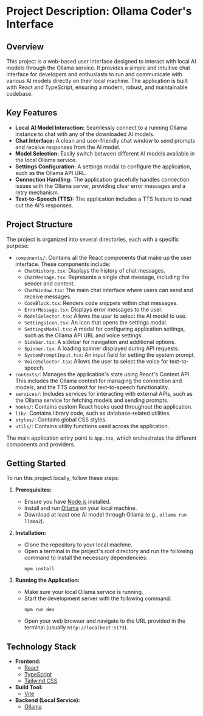# Project Description: Ollama Coder's Interface

## Overview

This project is a web-based user interface designed to interact with local AI models through the Ollama service. It provides a simple and intuitive chat interface for developers and enthusiasts to run and communicate with various AI models directly on their local machine. The application is built with React and TypeScript, ensuring a modern, robust, and maintainable codebase.

## Key Features

*   **Local AI Model Interaction:** Seamlessly connect to a running Ollama instance to chat with any of the downloaded AI models.
*   **Chat Interface:** A clean and user-friendly chat window to send prompts and receive responses from the AI model.
*   **Model Selection:** Easily switch between different AI models available in the local Ollama service.
*   **Settings Configuration:** A settings modal to configure the application, such as the Ollama API URL.
*   **Connection Handling:** The application gracefully handles connection issues with the Ollama server, providing clear error messages and a retry mechanism.
*   **Text-to-Speech (TTS):** The application includes a TTS feature to read out the AI's responses.

## Project Structure

The project is organized into several directories, each with a specific purpose:

*   `components/`: Contains all the React components that make up the user interface. These components include:
    *   `ChatHistory.tsx`: Displays the history of chat messages.
    *   `ChatMessage.tsx`: Represents a single chat message, including the sender and content.
    *   `ChatWindow.tsx`: The main chat interface where users can send and receive messages.
    *   `CodeBlock.tsx`: Renders code snippets within chat messages.
    *   `ErrorMessage.tsx`: Displays error messages to the user.
    *   `ModelSelector.tsx`: Allows the user to select the AI model to use.
    *   `SettingsIcon.tsx`: An icon that opens the settings modal.
    *   `SettingsModal.tsx`: A modal for configuring application settings, such as the Ollama API URL and voice settings.
    *   `Sidebar.tsx`: A sidebar for navigation and additional options.
    *   `Spinner.tsx`: A loading spinner displayed during API requests.
    *   `SystemPromptInput.tsx`: An input field for setting the system prompt.
    *   `VoiceSelector.tsx`: Allows the user to select the voice for text-to-speech.
*   `contexts/`: Manages the application's state using React's Context API. This includes the Ollama context for managing the connection and models, and the TTS context for text-to-speech functionality.
*   `services/`: Includes services for interacting with external APIs, such as the Ollama service for fetching models and sending prompts.
*   `hooks/`: Contains custom React hooks used throughout the application.
*   `lib/`: Contains library code, such as database-related utilities.
*   `styles/`: Contains global CSS styles.
*   `utils/`: Contains utility functions used across the application.

The main application entry point is `App.tsx`, which orchestrates the different components and providers.

## Getting Started

To run this project locally, follow these steps:

1.  **Prerequisites:**
    *   Ensure you have [Node.js](https://nodejs.org/) installed.
    *   Install and run [Ollama](https://ollama.com/) on your local machine.
    *   Download at least one AI model through Ollama (e.g., `ollama run llama2`).

2.  **Installation:**
    *   Clone the repository to your local machine.
    *   Open a terminal in the project's root directory and run the following command to install the necessary dependencies:
        ```
        npm install
        ```

3.  **Running the Application:**
    *   Make sure your local Ollama service is running.
    *   Start the development server with the following command:
        ```
        npm run dev
        ```
    *   Open your web browser and navigate to the URL provided in the terminal (usually `http://localhost:5173`).

## Technology Stack

*   **Frontend:**
    *   [React](https://reactjs.org/)
    *   [TypeScript](https://www.typescriptlang.org/)
    *   [Tailwind CSS](https://tailwindcss.com/)
*   **Build Tool:**
    *   [Vite](https://vitejs.dev/)
*   **Backend (Local Service):**
    *   [Ollama](https://ollama.com/)
